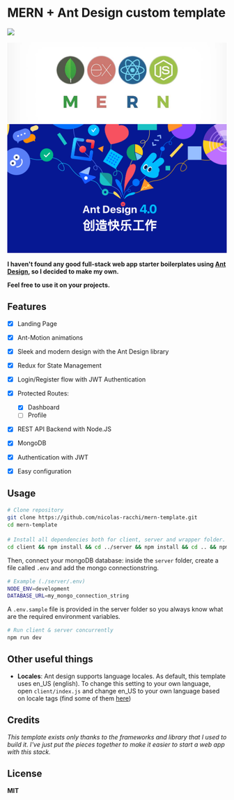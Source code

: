 # MERN + Ant Design custom template

![](https://img.shields.io/badge/Stack-MERN-informational)

<img src="./design/mern.jpeg"></img>
<img src="./design/antdesign.png"></img>

**I haven't found any good full-stack web app starter boilerplates using [Ant Design](https://ant.design), so I decided to make my own.**

**Feel free to use it on your projects.**

## Features

- [x] Landing Page
- [x] Ant-Motion animations
- [x] Sleek and modern design with the Ant Design library
- [x] Redux for State Management
- [x] Login/Register flow with JWT Authentication
- [x] Protected Routes:

  - [x] Dashboard
  - [ ] Profile

- [x] REST API Backend with Node.JS
- [x] MongoDB
- [x] Authentication with JWT
- [x] Easy configuration

## Usage

```bash
# Clone repository
git clone https://github.com/nicolas-racchi/mern-template.git
cd mern-template

# Install all dependencies both for client, server and wrapper folder.
cd client && npm install && cd ../server && npm install && cd .. && npm install
```

Then, connect your mongoDB database:
inside the `server` folder, create a file called `.env` and add the mongo connectionstring.

```bash
# Example (./server/.env)
NODE_ENV=development
DATABASE_URL=my_mongo_connection_string
```

A `.env.sample` file is provided in the server folder so you always know what are the required environment variables.

```bash
# Run client & server concurrently
npm run dev
```

## Other useful things

- **Locales**: Ant design supports language locales. As default, this template uses en_US (english). To change this setting to your own language, open `client/index.js` and change en_US to your own language based on locale tags (find some of them [here](https://www.oracle.com/java/technologies/javase/jdk8-jre8-suported-locales.html#util-text))

## Credits

_This template exists only thanks to the frameworks and library that I used to build it. I've just put the pieces together to make it easier to start a web app with this stack._

## License

**MIT**
